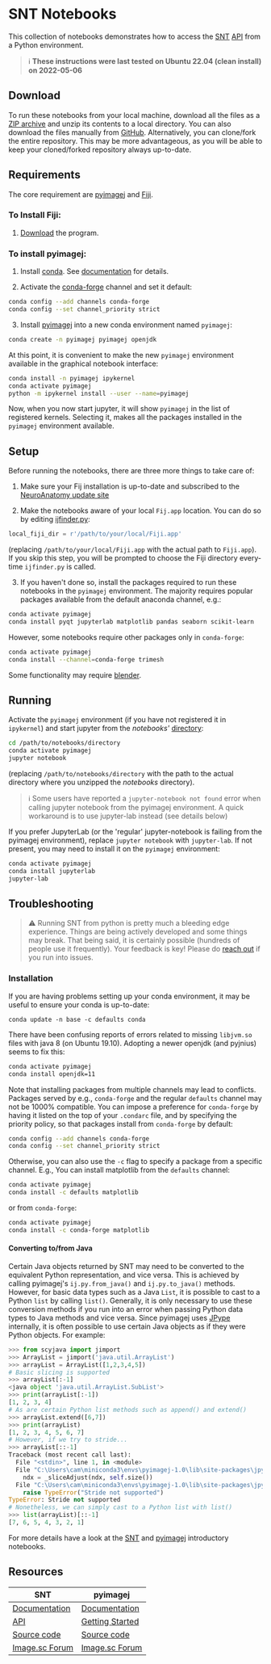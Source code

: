# SNT Notebooks

This collection of notebooks demonstrates how to access the [SNT][] [API][] from a Python environment.


> :information_source: **These instructions were last tested on Ubuntu 22.04 (clean install) on 2022-05-06**



## Download
To run these notebooks from your local machine, download all the files as a
[ZIP archive](https://kinolien.github.io/gitzip/?download=https://github.com/morphonets/SNT/tree/master/notebooks)
and unzip its contents to a local directory. You can also download the files
manually from [GitHub](https://github.com/morphonets/SNT/tree/master/notebooks).
Alternatively, you can clone/fork the entire repository. This may be more advantageous, as you will be able to keep your cloned/forked repository always up-to-date.


## Requirements
The core requirement are [pyimagej] and [Fiji](https://imagej.net/Fiji).

### To Install Fiji:

1. [Download](https://imagej.net/Fiji/Downloads) the program.

### To install pyimagej:

1. Install [conda](https://www.anaconda.com/distribution/). See [documentation][pyimagejdocs]
   for details.

2. Activate the [conda-forge](https://conda-forge.org/) channel and set it default:

  ```bash
  conda config --add channels conda-forge
  conda config --set channel_priority strict
  ```

3. Install [pyimagej][pyimagejdocs] into a new conda environment named `pyimagej`:

  ```bash
  conda create -n pyimagej pyimagej openjdk
  ```

  At this point, it is convenient to make the new `pyimagej` environment available
  in the graphical notebook interface:

  ```bash
  conda install -n pyimagej ipykernel
  conda activate pyimagej
  python -m ipykernel install --user --name=pyimagej
  ```

  Now, when you now start jupyter, it will show `pyimagej` in the list of
  registered kernels. Selecting it, makes all the packages installed in the
  `pyimagej` environment available.


## Setup
Before running the notebooks, there are three more things to take care of:

1. Make sure your Fij installation is up-to-date and subscribed to the
   [NeuroAnatomy update site](https://imagej.net/SNT#install)

2. Make the notebooks aware of your local `Fij.app` location. You can do so by
   editing [ijfinder.py](./ijfinder.py):

  ```python
  local_fiji_dir = r'/path/to/your/local/Fiji.app'
  ```
  (replacing `/path/to/your/local/Fiji.app` with the actual path to `Fiji.app`).
  If you skip this step, you will be prompted to choose the Fiji directory
  every-time `ijfinder.py` is called.

3. If you haven't done so, install the packages required to run these notebooks
   in the `pyimagej` environment. The majority requires popular packages
   available from the default anaconda channel, e.g.:

  ```bash
  conda activate pyimagej
  conda install pyqt jupyterlab matplotlib pandas seaborn scikit-learn
  ```

  However, some notebooks require other packages only in `conda-forge`:

  ```bash
  conda activate pyimagej
  conda install --channel=conda-forge trimesh
  ```
  Some functionality may require [blender](https://www.blender.org/download/).


## Running
Activate the `pyimagej` environment (if you have not registered it in `ipykernel`)
and start jupyter from the _notebooks'_ [directory](./):

```bash
cd /path/to/notebooks/directory
conda activate pyimagej
jupyter notebook
```

(replacing `/path/to/notebooks/directory` with the path to the actual directory
where you unzipped the _notebooks_ directory).


> :information_source: Some users have reported a `jupyter-notebook not found` error when calling jupyter notebook from the pyimagej environment. A quick workaround is to use jupyter-lab instead (see details below)


If you prefer JupyterLab (or the 'regular' jupyter-notebook is failing from the pyimagej environment), replace
`jupyter notebook` with `jupyter-lab`. If not present, you may need to install it on the `pyimagej` environment:

```bash
conda activate pyimagej
conda install jupyterlab
jupyter-lab
```

## Troubleshooting

> :warning: Running SNT from python is pretty much a bleeding edge experience. Things are being actively developed and some things may break. That being said, it is certainly possible (hundreds of people use it frequently). Your feedback is key! Please do [reach out](https://forum.image.sc/) if you run into issues.


### Installation
If you are having problems setting up your conda environment, it may be useful
to ensure your conda is up-to-date:

```
conda update -n base -c defaults conda
```

There have been confusing reports of errors related to missing `libjvm.so` files
with java 8 (on Ubuntu 19.10). Adopting a newer openjdk (and pyjnius) seems to
fix this:

```bash
conda activate pyimagej
conda install openjdk=11
```

Note that installing packages from multiple channels may lead to conflicts.
Packages served by e.g., `conda-forge` and the regular `defaults` channel may
not be 1000% compatible. You can impose a preference for `conda-forge` by having
it listed on the top of your `.condarc` file, and by specifying the priority
policy, so that packages install from `conda-forge` by default:

```bash
conda config --add channels conda-forge
conda config --set channel_priority strict
```

Otherwise, you can also use the `-c` flag to specify a package from a specific
channel. E.g., You can install matplotlib from the `defaults` channel:

```bash
conda activate pyimagej
conda install -c defaults matplotlib
```
or from `conda-forge`:

```bash
conda activate pyimagej
conda install -c conda-forge matplotlib
```

#### Converting to/from Java
Certain Java objects returned by SNT may need to be converted to the equivalent Python
representation, and vice versa. This is achieved by calling pyimagej's `ij.py.from_java()` 
and `ij.py.to_java()` methods. However, for basic data types such as a Java `List`, it is possible to
cast to a Python `list` by calling `list()`. Generally, it is only necessary to use these conversion methods if you run
into an error when passing Python data types to Java methods and vice versa. Since pyimagej uses [JPype](https://github.com/jpype-project/jpype) internally, it is often possible to use certain Java objects as if
they were Python objects. For example:

```python
>>> from scyjava import jimport
>>> ArrayList = jimport('java.util.ArrayList')
>>> arrayList = ArrayList([1,2,3,4,5])
# Basic slicing is supported
>>> arrayList[:-1]
<java object 'java.util.ArrayList.SubList'>
>>> print(arrayList[:-1])
[1, 2, 3, 4]
# As are certain Python list methods such as append() and extend()
>>> arrayList.extend([6,7])
>>> print(arrayList)
[1, 2, 3, 4, 5, 6, 7]
# However, if we try to stride...
>>> arrayList[::-1]
Traceback (most recent call last):
  File "<stdin>", line 1, in <module>
  File "C:\Users\cam\miniconda3\envs\pyimagej-1.0\lib\site-packages\jpype\_jcollection.py", line 91, in __getitem__
    ndx = _sliceAdjust(ndx, self.size())
  File "C:\Users\cam\miniconda3\envs\pyimagej-1.0\lib\site-packages\jpype\_jcollection.py", line 65, in _sliceAdjust
    raise TypeError("Stride not supported")
TypeError: Stride not supported
# Nonetheless, we can simply cast to a Python list with list()
>>> list(arrayList)[::-1]
[7, 6, 5, 4, 3, 2, 1]
```

For more details have a look at the [SNT](./1_overview.ipynb) and
[pyimagej][pyimagej_intro] introductory notebooks.



## Resources


| SNT                                               | pyimagej                                               |
|---------------------------------------------------|--------------------------------------------------------|
| [Documentation][snt]                              | [Documentation][pyimagejdocs]                              |
| [API]                                             | [Getting Started][pyimagej_intro]                      |
| [Source code](https://github.com/morphonets/SNT)  | [Source code](https://github.com/imagej/pyimagej)      |
| [Image.sc Forum](https://forum.image.sc/tag/snt/) | [Image.sc Forum](https://forum.image.sc/tag/pyimagej/) |


[snt]: https://imagej.net/SNT
[api]: https://morphonets.github.io/SNT
[pyimagej]: https://github.com/imagej/pyimagej
[pyimagejdocs]: https://pyimagej.readthedocs.io/en/latest/
[pyimagej_intro]: https://nbviewer.jupyter.org/github/imagej/tutorials/blob/master/notebooks/1-Using-ImageJ/6-ImageJ-with-Python-Kernel.ipynb
